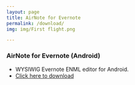 ```yaml
---
layout: page
title: AirNote for Evernote
permalink: /download/
img: img/First flight.png

---
```



### AirNote for Evernote (Android)

 - WYSIWIG Evernote ENML editor for Android. 
 - [Click here to download](https://play.google.com/store/apps/details?id=com.wise.airnote.demo)